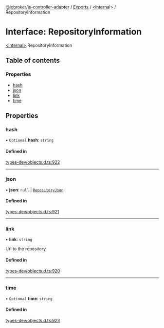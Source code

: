 [@iobroker/js-controller-adapter](../README.md) / [Exports](../modules.md) / [\<internal\>](../modules/internal_.md) / RepositoryInformation

# Interface: RepositoryInformation

[\<internal\>](../modules/internal_.md).RepositoryInformation

## Table of contents

### Properties

- [hash](internal_.RepositoryInformation.md#hash)
- [json](internal_.RepositoryInformation.md#json)
- [link](internal_.RepositoryInformation.md#link)
- [time](internal_.RepositoryInformation.md#time)

## Properties

### hash

• `Optional` **hash**: `string`

#### Defined in

[types-dev/objects.d.ts:922](https://github.com/ioBroker/ioBroker.js-controller/blob/12b5c7f4/packages/types-dev/objects.d.ts#L922)

___

### json

• **json**: ``null`` \| [`RepositoryJson`](internal_.RepositoryJson.md)

#### Defined in

[types-dev/objects.d.ts:921](https://github.com/ioBroker/ioBroker.js-controller/blob/12b5c7f4/packages/types-dev/objects.d.ts#L921)

___

### link

• **link**: `string`

Url to the repository

#### Defined in

[types-dev/objects.d.ts:920](https://github.com/ioBroker/ioBroker.js-controller/blob/12b5c7f4/packages/types-dev/objects.d.ts#L920)

___

### time

• `Optional` **time**: `string`

#### Defined in

[types-dev/objects.d.ts:923](https://github.com/ioBroker/ioBroker.js-controller/blob/12b5c7f4/packages/types-dev/objects.d.ts#L923)
